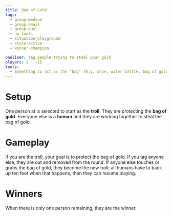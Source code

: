 ```yaml
---
title: Bag of Gold
tags:
  - group-medium
  - group-small
  - group-duel
  - no-tools
  - situation-playground
  - style-active
  - winner-champion

oneliner: Tag people trying to steal your gold
players: 2 - ~15
tools:
  - Something to act as the "bag" (E.g. shoe, water bottle, bag of gold)
---
```

# Setup

One person at is selected to start as the **troll**. They are protecting the
**bag of gold**. Everyone else is a **human** and they are working together to
steal the bag of gold.

# Gameplay

If you are the troll, your goal is to protect the bag of gold. If you tag anyone
else, they are out and removed from the round. If anyone else touches or grabs
the bag of gold, they become the new troll; all humans have to back up ten feet
when that happens, then they can resume playing.

# Winners

When there is only one person remaining, they are the winner.
